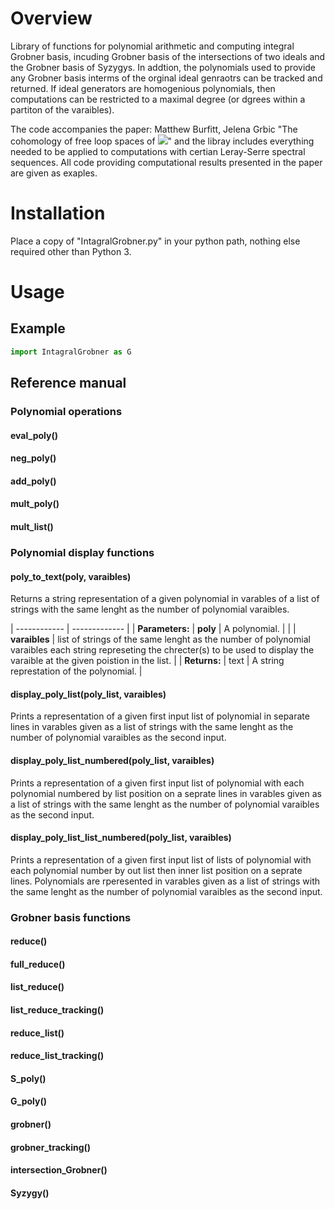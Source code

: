 # Overview

Library of functions for polynomial arithmetic and computing integral Grobner basis, incuding Grobner basis of the intersections of two ideals and the Grobner basis of Syzygys. In addtion, the polynomials used to provide any Grobner basis interms of the orginal ideal genraotrs can be tracked and returned. If ideal generators are homogenious polynomials, then computations can be restricted to a maximal degree (or dgrees within a partiton of the varaibles).

The code accompanies the paper: Matthew Burfitt, Jelena Grbic "The cohomology of free loop spaces of <img src="https://render.githubusercontent.com/render/math?math=SU(n %2B 1)/T^n">" and the libray includes everything needed to be applied to computations with certian Leray-Serre spectral sequences. All code providing computational results presented in the paper are given as exaples.

# Installation

Place a copy of "IntagralGrobner.py" in your python path, nothing else required other than Python 3.

# Usage

## Example

```python
import IntagralGrobner as G
```

## Reference manual

### Polynomial operations

#### eval_poly()

#### neg_poly()

#### add_poly()

#### mult_poly()

#### mult_list()


### Polynomial display functions

#### poly_to_text(poly, varaibles)

Returns a string representation of a given polynomial in varables of a list of strings with the same lenght as the number of polynomial varaibles.

| ------------ | ------------- |
| **Parameters:** | **poly** | A polynomial. |
| | **varaibles** | list of strings of the same lenght as the number of polynomial varaibles each string represeting the chrecter(s) to be used to display the varaible at the given poistion in the list. |
| **Returns:** | text | A string represtation of the polynomial. |


#### display_poly_list(poly_list, varaibles)

Prints a representation of a given first input list of polynomial in separate lines in varables given as a list of strings with the same lenght as the number of polynomial varaibles as the second input.

#### display_poly_list_numbered(poly_list, varaibles)

Prints a representation of a given first input list of polynomial with each polynomial numbered by list position on a seprate lines in varables given as a list of strings with the same lenght as the number of polynomial varaibles as the second input.

#### display_poly_list_list_numbered(poly_list, varaibles)

Prints a representation of a given first input list of lists of polynomial with each polynomial number by out list then inner list position on a seprate lines. Polynomials are rperesented in varables given as a list of strings with the same lenght as the number of polynomial varaibles as the second input.


### Grobner basis functions

#### reduce()

#### full_reduce()

#### list_reduce()

#### list_reduce_tracking()

#### reduce_list()

#### reduce_list_tracking()

#### S_poly()

#### G_poly()

#### grobner()

#### grobner_tracking()

#### intersection_Grobner()

#### Syzygy()
